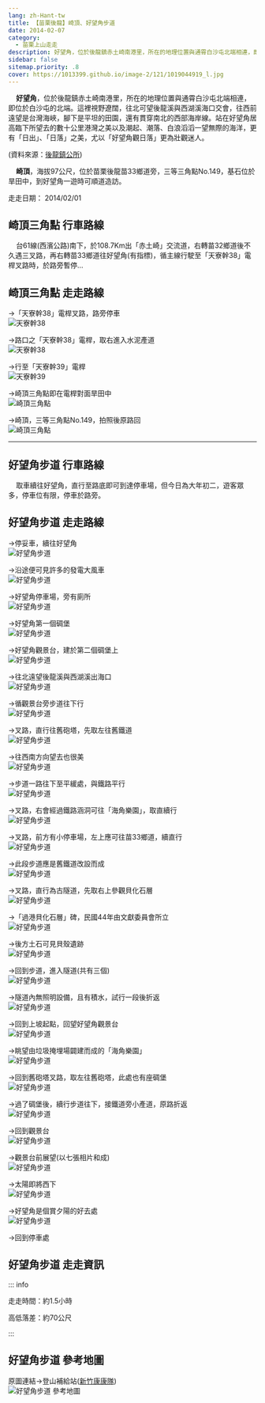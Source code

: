 ```yaml
---
lang: zh-Hant-tw
title: 【苗栗後龍】崎頂、好望角步道
date: 2014-02-07
category: 
  - 苗栗上山走走
description: 好望角，位於後龍鎮赤土崎南港里，所在的地理位置與通霄白沙屯北端相連，即位於白沙屯的北端。這裡視野遼闊，往北可望後龍溪與西湖溪海口交會，往西前遠望是台灣海峽，腳下是平坦的田園，還有貫穿南北的西部海岸線。站在好望角居高臨下所望去的數十公里港灣之美以及潮起、潮落、白浪滔滔一望無際的海洋，更有「日出」、「日落」之美，尤以「好望角觀日落」更為壯觀迷人。
sidebar: false
sitemap.priority: .8
cover: https://1013399.github.io/image-2/121/1019044919_l.jpg
---
```


    **好望角**，位於後龍鎮赤土崎南港里，所在的地理位置與通霄白沙屯北端相連，即位於白沙屯的北端。這裡視野遼闊，往北可望後龍溪與西湖溪海口交會，往西前遠望是台灣海峽，腳下是平坦的田園，還有貫穿南北的西部海岸線。站在好望角居高臨下所望去的數十公里港灣之美以及潮起、潮落、白浪滔滔一望無際的海洋，更有「日出」、「日落」之美，尤以「好望角觀日落」更為壯觀迷人。

<!-- more -->

(資料來源：[後龍鎮公所](http://www.miaoli.gov.tw/houlong_township/normalContent.php?forewordID=7603&secureChk=f4481a077786263dc071bccb65fc7aa5))  

    **崎頂**，海拔97公尺，位於苗栗後龍苗33鄉道旁，三等三角點No.149，基石位於旱田中，到好望角一遊時可順道造訪。

走走日期： 2014/02/01

## 崎頂三角點 行車路線  
    台61線(西濱公路)南下，於108.7Km出「赤土崎」交流道，右轉苗32鄉道後不久遇三叉路，再右轉苗33鄉道往好望角(有指標)，循主線行駛至「天寮幹38」電桿叉路時，於路旁暫停...

## 崎頂三角點 走走路線  
→「天寮幹38」電桿叉路，路旁停車  
![天寮幹38](https://1013399.github.io/image-2/121/1019044639_l.jpg)

→路口之「天寮幹38」電桿，取右進入水泥產道  
![天寮幹38](https://1013399.github.io/image-2/121/1019044681_l.jpg)

→行至「天寮幹39」電桿  
![天寮幹39](https://1013399.github.io/image-2/121/1019044691_l.jpg)

→崎頂三角點即在電桿對面旱田中  
![崎頂三角點](https://1013399.github.io/image-2/121/1019044701_l.jpg)

→崎頂，三等三角點No.149，拍照後原路回  
![崎頂三角點](https://1013399.github.io/image-2/121/1019044710_l.jpg)

----

## 好望角步道 行車路線  
    取車續往好望角，直行至路底即可到達停車場，但今日為大年初二，遊客眾多，停車位有限，停車於路旁。

## 好望角步道 走走路線  
→停妥車，續往好望角  
![好望角步道](https://1013399.github.io/image-2/121/1019044715_l.jpg)

→沿途便可見許多的發電大風車  
![好望角步道](https://1013399.github.io/image-2/121/1019044723_l.jpg)

→好望角停車場，旁有廁所  
![好望角步道](https://1013399.github.io/image-2/121/1019044729_l.jpg)

→好望角第一個碉堡  
![好望角步道](https://1013399.github.io/image-2/121/1019044737_l.jpg)

→好望角觀景台，建於第二個碉堡上  
![好望角步道](https://1013399.github.io/image-2/121/1019044743_l.jpg)

→往北遠望後龍溪與西湖溪出海口  
![好望角步道](https://1013399.github.io/image-2/121/1019044760_l.jpg)

→循觀景台旁步道往下行  
![好望角步道](https://1013399.github.io/image-2/121/1019044767_l.jpg)

→叉路，直行往舊砲塔，先取左往舊鐵道  
![好望角步道](https://1013399.github.io/image-2/121/1019044777_l.jpg)

→往西南方向望去也很美  
![好望角步道](https://1013399.github.io/image-2/121/1019044784_l.jpg)

→步道一路往下至平緩處，與鐵路平行  
![好望角步道](https://1013399.github.io/image-2/121/1019044796_l.jpg)

→叉路，右會經過鐵路涵洞可往「海角樂園」，取直續行  
![好望角步道](https://1013399.github.io/image-2/121/1019044816_l.jpg)

→叉路，前方有小停車場，左上應可往苗33鄉道，續直行  
![好望角步道](https://1013399.github.io/image-2/121/1019044823_l.jpg)

→此段步道應是舊鐵道改設而成  
![好望角步道](https://1013399.github.io/image-2/121/1019044831_l.jpg)

→叉路，直行為古隧道，先取右上參觀貝化石層  
![好望角步道](https://1013399.github.io/image-2/121/1019044837_l.jpg)

→「過港貝化石層」碑，民國44年由文獻委員會所立  
![好望角步道](https://1013399.github.io/image-2/121/1019044845_l.jpg)

→後方土石可見貝殼遺跡  
![好望角步道](https://1013399.github.io/image-2/121/1019044854_l.jpg)

→回到步道，進入隧道(共有三個)  
![好望角步道](https://1013399.github.io/image-2/121/1019044862_l.jpg)

→隧道內無照明設備，且有積水，試行一段後折返  
![好望角步道](https://1013399.github.io/image-2/121/1019044870_l.jpg)

→回到上坡起點，回望好望角觀景台  
![好望角步道](https://1013399.github.io/image-2/121/1019044877_l.jpg)

→眺望由垃圾掩埋場闢建而成的「海角樂園」  
![好望角步道](https://1013399.github.io/image-2/121/1019044880_l.jpg)

→回到舊砲塔叉路，取左往舊砲塔，此處也有座碉堡  
![好望角步道](https://1013399.github.io/image-2/121/1019044886_l.jpg)

→過了碉堡後，續行步道往下，接鐵道旁小產道，原路折返  
![好望角步道](https://1013399.github.io/image-2/121/1019044889_l.jpg)

→回到觀景台  
![好望角步道](https://1013399.github.io/image-2/121/1019044894_l.jpg)

→觀景台前展望(以七張相片和成)  
![好望角步道](https://1013399.github.io/image-2/121/1019044905_l.jpg)

→太陽即將西下  
![好望角步道](https://1013399.github.io/image-2/121/1019044911_l.jpg)

→好望角是個賞夕陽的好去處  
![好望角步道](https://1013399.github.io/image-2/121/1019044919_l.jpg)

→回到停車處

## 好望角步道 走走資訊

::: info

走走時間：約1.5小時

高低落差：約70公尺

:::

## 好望角步道 參考地圖  
原圖連結→登山補給站([新竹康康隊](http://www.keepon.com.tw/DiscussLoad.aspx?code=14E5892B19BC64E5EA6D74C8B8E7C7F03B58C992E41DAF89))  
![好望角步道 參考地圖](https://1013399.github.io/image-2/121/1019045492_l.jpg)